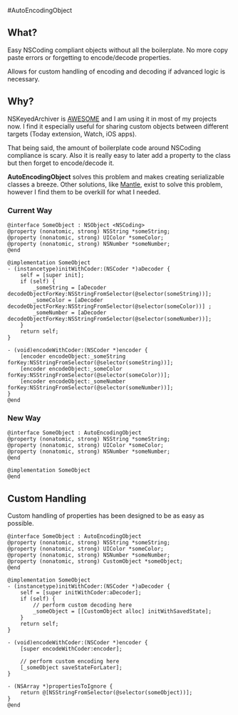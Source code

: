 #AutoEncodingObject

## What?

Easy NSCoding compliant objects without all the boilerplate. No more copy paste errors or forgetting to encode/decode properties.

Allows for custom handling of encoding and decoding if advanced logic is necessary.

## Why?

NSKeyedArchiver is [AWESOME](http://nshipster.com/nscoding/ "NSHipster Article on NSCoding/NSKeyedArchiver") and I am using it in most of my projects now. I find it especially useful for sharing custom objects between different targets (Today extension, Watch, iOS apps). 

That being said, the amount of boilerplate code around NSCoding compliance is scary. Also it is really easy to later add a property to the class but then forget to encode/decode it.


<b>AutoEncodingObject</b> solves this problem and makes creating serializable classes a breeze. Other solutions, like [Mantle](https://github.com/github/Mantle "Mantle"), exist to solve this problem, however I find them to be overkill for what I needed.



### Current Way
```objc
@interface SomeObject : NSObject <NSCoding>
@property (nonatomic, strong) NSString *someString;
@property (nonatomic, strong) UIColor *someColor;
@property (nonatomic, strong) NSNumber *someNumber;
@end

@implementation SomeObject
- (instancetype)initWithCoder:(NSCoder *)aDecoder {
    self = [super init];
    if (self) {
        _someString = [aDecoder decodeObjectForKey:NSStringFromSelector(@selector(someString))];
        _someColor = [aDecoder decodeObjectForKey:NSStringFromSelector(@selector(someColor))] ;
        _someNumber = [aDecoder decodeObjectForKey:NSStringFromSelector(@selector(someNumber))];
    }
    return self;
}

- (void)encodeWithCoder:(NSCoder *)encoder {
    [encoder encodeObject:_someString forKey:NSStringFromSelector(@selector(someString))];
    [encoder encodeObject:_someColor forKey:NSStringFromSelector(@selector(someColor))];
    [encoder encodeObject:_someNumber forKey:NSStringFromSelector(@selector(someNumber))];
}
@end
```

### New Way
```objc
@interface SomeObject : AutoEncodingObject
@property (nonatomic, strong) NSString *someString;
@property (nonatomic, strong) UIColor *someColor;
@property (nonatomic, strong) NSNumber *someNumber;
@end

@implementation SomeObject
@end
```


## Custom Handling

Custom handling of properties has been designed to be as easy as possible.

```objc
@interface SomeObject : AutoEncodingObject
@property (nonatomic, strong) NSString *someString;
@property (nonatomic, strong) UIColor *someColor;
@property (nonatomic, strong) NSNumber *someNumber;
@property (nonatomic, strong) CustomObject *someObject;
@end

@implementation SomeObject
- (instancetype)initWithCoder:(NSCoder *)aDecoder {
    self = [super initWithCoder:aDecoder];
    if (self) {
        // perform custom decoding here
        _someObject = [[CustomObject alloc] initWithSavedState];
    }
    return self;
}

- (void)encodeWithCoder:(NSCoder *)encoder {
    [super encodeWithCoder:encoder];

    // perform custom encoding here
    [_someObject saveStateForLater];
}

- (NSArray *)propertiesToIgnore {
    return @[NSStringFromSelector(@selector(someObject))];
}
@end
```
